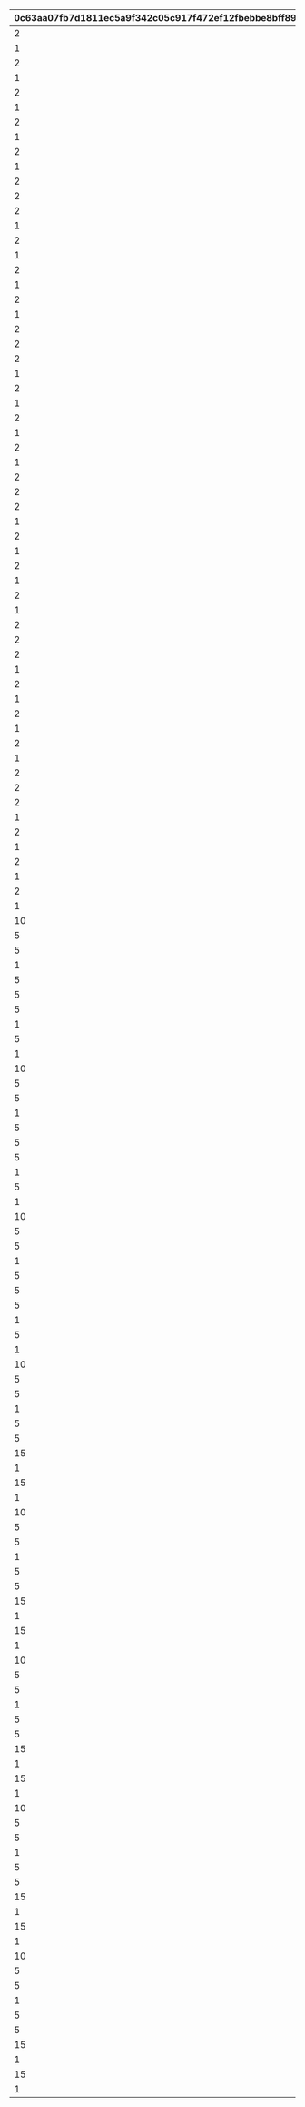 |0c63aa07fb7d1811ec5a9f342c05c917f472ef12fbebbe8bff89487c9708c964|48cf059021186d33990730a0b653f17170e0eddf30ccb21e4ac3fb78218039f5|890d64d053af07e4fe7c1ebd384bd6ec80da785e02a8ef68ccaf10886a602d05|b281cbafb924166fcfb89579b5eb506b9a26d8e492c28f088f25727f6506c81b|ee7e9d7297999485497659489a997cbe28b6285b50f38a60e066c2e7b04f8f9a|018af5b4242967a0675ec1cb10aa2b833425a46bc2e05a079abb9078dae30b9c|c6a93a50c02b3fab093dcfd19ed30e79083705727b3ce420d9e91ee46b23a8af|8f525411748507372458ecf2543b3e02dbb7a0e761d0785a5b0cf3acd1f427b0|8e57d7ddfc1a258c15d827ff43a8a1d01f3dda07bd9be718d78c54d226cf8bea|c9a629b430815da2508197d8f4487184a8e152da7a573e9f2b5cb143b79dabdf|7986b66adea872852cc09a50e08bcfd2531e4605380dbb1f89281dc800a05d8f|af2531f1d035a6ee7c0ef02d1b461866b9b742768eddb246ace083b2b6c4917d|c2d8eb89c03f3d5b7cf014b6b36fc7676f37a8d1c25144a145576c0ce96c42ae|f7b8195b77263b3c9f7c868b17964ae2f2691c6ce6cbd4017014fc9960c43fe3|1493e0e9665963c119d7f40f194fb5eb6e0a7606b978c45b62907998bccaa77a|575380353834c418631159b6069357937e59083389dec4a148a0e1db2b530da2|e9410d6de9382b5f3c8e594aa01e4627b15edcacbc8dda2fad77f12771957e41|312e41e2f29d6518c4173785e10ebec1d732937def9447ab31700e1bc855cb74|42a08a40bed3b3f43ed4586cac286d05368a8aefccbcb919e6e056491d177252|
| --- | --- | --- | --- | --- | --- | --- | --- | --- | --- | --- | --- | --- | --- | --- | --- | --- | --- | --- |
|2|1|32001|140000|90008|4|5|140001|500|1|2|90005|500000|94002|2|12|1|4|10|
|1|1|32001|140001|91002|2|10|25001|200|1|12|94002|0|0|8|0|2|4|500000|
|2|1|32001|140000|90008|4|15|140001|500|2|2|90005|750000|94002|2|12|1|4|5|
|1|1|32001|140001|91002|2|20|25001|300|2|12|94002|0|0|8|0|2|4|750000|
|2|1|32001|140000|90008|4|25|140001|500|2|2|90005|750000|94002|2|12|1|4|5|
|1|1|32001|140001|91002|2|30|25001|500|3|12|94002|0|0|8|0|2|4|750000|
|2|1|32001|140000|90008|4|35|140001|750|3|2|90005|1000000|94002|2|12|1|4|5|
|1|1|32001|140001|90008|2|40|25001|1000|4|12|94002|0|0|2|0|2|4|1000000|
|2|1|32001|140000|90008|4|45|140001|1250|4|2|90005|2000000|94002|2|12|1|4|5|
|1|1|32001|140001|90008|2|50|25001|1500|4|12|94002|0|0|2|0|2|4|2000000|
|2|1|32002|140000|90008|4|5|140001|500|1|2|90005|500000|94002|2|12|1|4|10|
|2|1|32002|21951|91002|4|10|140001|200|1|2|25001|500000|94002|8|12|1|2|1|
|2|1|32002|140000|90008|4|15|140001|700|2|2|90005|750000|94002|2|12|1|4|5|
|1|1|32002|140001|91002|2|20|25001|300|2|12|94002|0|0|8|0|2|4|750000|
|2|1|32002|140000|90008|4|25|140001|700|2|2|90005|750000|94002|2|12|1|4|5|
|1|1|32002|140001|91002|2|30|25001|500|3|12|94002|0|0|8|0|2|4|750000|
|2|1|32002|140000|90008|4|35|140001|1000|3|2|90005|1000000|94002|2|12|1|4|5|
|1|1|32002|140001|90008|2|40|25001|1000|4|12|94002|0|0|2|0|2|4|1000000|
|2|1|32002|140000|90008|4|45|140001|1250|4|2|90005|2000000|94002|2|12|1|4|5|
|1|1|32002|140001|90008|2|50|25001|1500|4|12|94002|0|0|2|0|2|4|2000000|
|2|1|32003|140000|90008|4|5|140001|500|1|2|90005|500000|94002|2|12|1|4|10|
|2|1|32003|21951|91002|4|10|140001|200|1|2|25001|500000|94002|8|12|1|2|1|
|2|1|32003|140000|90008|4|15|140001|700|2|2|90005|750000|94002|2|12|1|4|5|
|1|1|32003|140001|91002|2|20|25001|300|2|12|94002|0|0|8|0|2|4|750000|
|2|1|32003|140000|90008|4|25|140001|700|2|2|90005|750000|94002|2|12|1|4|5|
|1|1|32003|140001|91002|2|30|25001|500|3|12|94002|0|0|8|0|2|4|750000|
|2|1|32003|140000|90008|4|35|140001|1000|3|2|90005|1000000|94002|2|12|1|4|5|
|1|1|32003|140001|90008|2|40|25001|1000|4|12|94002|0|0|2|0|2|4|1000000|
|2|1|32003|140000|90008|4|45|140001|1250|4|2|90005|2000000|94002|2|12|1|4|5|
|1|1|32003|140001|90008|2|50|25001|1500|4|12|94002|0|0|2|0|2|4|2000000|
|2|1|32004|140000|90008|4|5|140001|500|1|2|90005|500000|94002|2|12|1|4|10|
|2|1|32004|21951|91002|4|10|140001|200|1|2|25001|500000|94002|8|12|1|2|1|
|2|1|32004|140000|90008|4|15|140001|700|2|2|90005|750000|94002|2|12|1|4|5|
|1|1|32004|140001|91002|2|20|25001|300|2|12|94002|0|0|8|0|2|4|750000|
|2|1|32004|140000|90008|4|25|140001|700|2|2|90005|750000|94002|2|12|1|4|5|
|1|1|32004|140001|91002|2|30|25001|500|3|12|94002|0|0|8|0|2|4|750000|
|2|1|32004|140000|90008|4|35|140001|1000|3|2|90005|1000000|94002|2|12|1|4|5|
|1|1|32004|140001|90008|2|40|25001|1000|4|12|94002|0|0|2|0|2|4|1000000|
|2|1|32004|140000|90008|4|45|140001|1250|4|2|90005|2000000|94002|2|12|1|4|5|
|1|1|32004|140001|90008|2|50|25001|1500|4|12|94002|0|0|2|0|2|4|2000000|
|2|1|32005|140000|90008|4|5|140001|500|1|2|90005|500000|94002|2|12|1|4|10|
|2|1|32005|21951|91002|4|10|140001|200|1|2|25001|500000|94002|8|12|1|2|1|
|2|1|32005|140000|90008|4|15|140001|700|2|2|90005|750000|94002|2|12|1|4|5|
|1|1|32005|140001|91002|2|20|25001|300|2|12|94002|0|0|8|0|2|4|750000|
|2|1|32005|140000|90008|4|25|140001|700|2|2|90005|750000|94002|2|12|1|4|5|
|1|1|32005|140001|91002|2|30|25001|500|3|12|94002|0|0|8|0|2|4|750000|
|2|1|32005|140000|90008|4|35|140001|1000|3|2|90005|1000000|94002|2|12|1|4|5|
|1|1|32005|140001|90008|2|40|25001|1000|4|12|94002|0|0|2|0|2|4|1000000|
|2|1|32005|140000|90008|4|45|140001|1250|4|2|90005|2000000|94002|2|12|1|4|5|
|1|1|32005|140001|90008|2|50|25001|1500|4|12|94002|0|0|2|0|2|4|2000000|
|2|1|32006|140000|90008|4|5|140001|500|1|2|90005|500000|94002|2|12|1|4|10|
|2|1|32006|21951|91002|4|10|140001|200|1|2|25001|500000|94002|8|12|1|2|1|
|2|1|32006|140000|90008|4|15|140001|700|2|2|90005|750000|94002|2|12|1|4|5|
|1|1|32006|140001|91002|2|20|25001|300|2|12|94002|0|0|8|0|2|4|750000|
|2|1|32006|140000|90008|4|25|140001|700|2|2|90005|750000|94002|2|12|1|4|5|
|1|1|32006|140001|91002|2|30|25001|500|3|12|94002|0|0|8|0|2|4|750000|
|2|1|32006|140000|90008|4|35|140001|1000|3|2|90005|1000000|94002|2|12|1|4|5|
|1|1|32006|140001|90008|2|40|25001|1000|4|12|94002|0|0|2|0|2|4|1000000|
|2|1|32006|140000|90008|4|45|140001|1250|4|2|90005|2000000|94002|2|12|1|4|5|
|1|1|32006|140001|90008|2|50|25001|1500|4|12|94002|0|0|2|0|2|4|2000000|
|10|1|32007|140001|90008|2|5|90005|500|1|12|94002|0|0|2|0|15|4|500000|
|5|1|32007|21951|91002|4|10|140001|100|1|2|25001|500000|94002|8|12|1|2|1|
|5|1|32007|140001|90008|2|15|90005|1000|2|12|94002|0|0|2|0|15|4|750000|
|1|1|32007|140001|91002|2|20|25001|150|2|12|94002|0|0|8|0|5|4|750000|
|5|1|32007|140001|90008|2|25|90005|1500|2|12|94002|0|0|2|0|15|4|750000|
|5|1|32007|90008|91002|4|30|140001|250|3|2|25001|750000|94002|8|12|3000|2|1|
|5|1|32007|140001|90008|2|35|90005|3500|3|12|94002|0|0|2|0|15|4|1000000|
|1|1|32007|140001|90008|2|40|25001|4000|4|12|94002|0|0|2|0|5|4|1000000|
|5|1|32007|140001|90008|2|45|90005|4500|4|12|94002|0|0|2|0|15|4|2000000|
|1|1|32007|140001|90008|2|50|25001|5000|4|12|94002|0|0|2|0|5|4|2000000|
|10|1|32008|140001|90008|2|5|90005|500|1|12|94002|0|0|2|0|15|4|500000|
|5|1|32008|21951|91002|4|10|140001|100|1|2|25001|500000|94002|8|12|1|2|1|
|5|1|32008|140001|90008|2|15|90005|1000|2|12|94002|0|0|2|0|15|4|750000|
|1|1|32008|140001|91002|2|20|25001|150|2|12|94002|0|0|8|0|5|4|750000|
|5|1|32008|140001|90008|2|25|90005|1500|2|12|94002|0|0|2|0|15|4|750000|
|5|1|32008|90008|91002|4|30|140001|250|3|2|25001|750000|94002|8|12|3000|2|1|
|5|1|32008|140001|90008|2|35|90005|3500|3|12|94002|0|0|2|0|15|4|1000000|
|1|1|32008|140001|90008|2|40|25001|4000|4|12|94002|0|0|2|0|5|4|1000000|
|5|1|32008|140001|90008|2|45|90005|4500|4|12|94002|0|0|2|0|15|4|2000000|
|1|1|32008|140001|90008|2|50|25001|5000|4|12|94002|0|0|2|0|5|4|2000000|
|10|1|32009|140001|90008|2|5|90005|500|1|12|94002|0|0|2|0|15|4|500000|
|5|1|32009|21951|91002|4|10|140001|100|1|2|25001|500000|94002|8|12|1|2|1|
|5|1|32009|140001|90008|2|15|90005|1000|2|12|94002|0|0|2|0|15|4|750000|
|1|1|32009|140001|91002|2|20|25001|150|2|12|94002|0|0|8|0|5|4|750000|
|5|1|32009|140001|90008|2|25|90005|1500|2|12|94002|0|0|2|0|15|4|750000|
|5|1|32009|90008|91002|4|30|140001|250|3|2|25001|750000|94002|8|12|3000|2|1|
|5|1|32009|140001|90008|2|35|90005|3500|3|12|94002|0|0|2|0|15|4|1000000|
|1|1|32009|140001|90008|2|40|25001|4000|4|12|94002|0|0|2|0|5|4|1000000|
|5|1|32009|140001|90008|2|45|90005|4500|4|12|94002|0|0|2|0|15|4|2000000|
|1|1|32009|140001|90008|2|50|25001|5000|4|12|94002|0|0|2|0|5|4|2000000|
|10|1|32010|140001|90008|2|5|90005|500|1|12|94002|0|0|2|0|15|4|500000|
|5|1|32010|21951|91002|4|10|140001|100|1|2|25001|500000|94002|8|12|1|2|1|
|5|1|32010|140001|90008|2|15|90005|1000|2|12|94002|0|0|2|0|15|4|750000|
|1|1|32010|140001|91002|2|20|25001|150|2|12|94002|0|0|8|0|5|4|750000|
|5|1|32010|140001|90008|2|25|90005|1500|2|12|94002|0|0|2|0|15|4|750000|
|5|1|32010|90008|91002|4|30|140001|250|3|2|25001|750000|94002|8|12|3000|2|1|
|15|1|32010|90008|4101401|4|35|140001|1|3|2|90005|1000000|94002|18|12|3500|2|5|
|1|1|32010|140001|90008|2|40|25001|4000|4|12|94002|0|0|2|0|5|4|1000000|
|15|1|32010|90008|4109401|4|45|140001|1|4|2|90005|2000000|94002|18|12|4500|2|5|
|1|1|32010|140001|90008|2|50|25001|5000|4|12|94002|0|0|2|0|5|4|2000000|
|10|1|32011|140001|90008|2|5|90005|500|1|12|94002|0|0|2|0|15|4|500000|
|5|1|32011|21951|91002|4|10|140001|100|1|2|25001|500000|94002|8|12|1|2|1|
|5|1|32011|140001|90008|2|15|90005|1000|2|12|94002|0|0|2|0|15|4|750000|
|1|1|32011|140001|91002|2|20|25001|150|2|12|94002|0|0|8|0|5|4|750000|
|5|1|32011|140001|90008|2|25|90005|1500|2|12|94002|0|0|2|0|15|4|750000|
|5|1|32011|90008|91002|4|30|140001|250|3|2|25001|750000|94002|8|12|3000|2|1|
|15|1|32011|90008|4301401|4|35|140001|1|3|2|90005|1000000|94002|18|12|3500|2|5|
|1|1|32011|140001|90008|2|40|25001|4000|4|12|94002|0|0|2|0|5|4|1000000|
|15|1|32011|90008|4303401|4|45|140001|1|4|2|90005|2000000|94002|18|12|4500|2|5|
|1|1|32011|140001|90008|2|50|25001|5000|4|12|94002|0|0|2|0|5|4|2000000|
|10|1|32012|140001|90008|2|5|90005|500|1|12|94002|0|0|2|0|15|4|500000|
|5|1|32012|21951|91002|4|10|140001|100|1|2|25001|500000|94002|8|12|1|2|1|
|5|1|32012|140001|90008|2|15|90005|1000|2|12|94002|0|0|2|0|15|4|750000|
|1|1|32012|140001|91002|2|20|25001|150|2|12|94002|0|0|8|0|5|4|750000|
|5|1|32012|140001|90008|2|25|90005|1500|2|12|94002|0|0|2|0|15|4|750000|
|5|1|32012|90008|91002|4|30|140001|250|3|2|25001|750000|94002|8|12|3000|2|1|
|15|1|32012|90008|4201401|4|35|140001|1|3|2|90005|1000000|94002|18|12|3500|2|5|
|1|1|32012|140001|90008|2|40|25001|4000|4|12|94002|0|0|2|0|5|4|1000000|
|15|1|32012|90008|4204401|4|45|140001|1|4|2|90005|2000000|94002|18|12|4500|2|5|
|1|1|32012|140001|90008|2|50|25001|5000|4|12|94002|0|0|2|0|5|4|2000000|
|10|1|32013|140001|90008|2|5|90005|500|1|12|94002|0|0|2|0|15|4|500000|
|5|1|32013|21951|91002|4|10|140001|100|1|2|25001|500000|94002|8|12|1|2|1|
|5|1|32013|140001|90008|2|15|90005|1000|2|12|94002|0|0|2|0|15|4|750000|
|1|1|32013|140001|91002|2|20|25001|150|2|12|94002|0|0|8|0|5|4|750000|
|5|1|32013|140001|90008|2|25|90005|1500|2|12|94002|0|0|2|0|15|4|750000|
|5|1|32013|90008|91002|4|30|140001|250|3|2|25001|750000|94002|8|12|3000|2|1|
|15|1|32013|90008|4110401|4|35|140001|1|3|2|90005|1000000|94002|18|12|3500|2|5|
|1|1|32013|140001|90008|2|40|25001|4000|4|12|94002|0|0|2|0|5|4|1000000|
|15|1|32013|90008|4102401|4|45|140001|1|4|2|90005|2000000|94002|18|12|4500|2|5|
|1|1|32013|140001|90008|2|50|25001|5000|4|12|94002|0|0|2|0|5|4|2000000|
|10|1|32014|140001|90008|2|5|90005|500|1|12|94002|0|0|2|0|15|4|500000|
|5|1|32014|21951|91002|4|10|140001|100|1|2|25001|500000|94002|8|12|1|2|1|
|5|1|32014|140001|90008|2|15|90005|1000|2|12|94002|0|0|2|0|15|4|750000|
|1|1|32014|140001|91002|2|20|25001|150|2|12|94002|0|0|8|0|5|4|750000|
|5|1|32014|140001|90008|2|25|90005|1500|2|12|94002|0|0|2|0|15|4|750000|
|5|1|32014|90008|91002|4|30|140001|250|3|2|25001|750000|94002|8|12|3000|2|1|
|15|1|32014|90008|4203401|4|35|140001|1|3|2|90005|1000000|94002|18|12|3500|2|5|
|1|1|32014|140001|90008|2|40|25001|4000|4|12|94002|0|0|2|0|5|4|1000000|
|15|1|32014|90008|4202401|4|45|140001|1|4|2|90005|2000000|94002|18|12|4500|2|5|
|1|1|32014|140001|90008|2|50|25001|5000|4|12|94002|0|0|2|0|5|4|2000000|